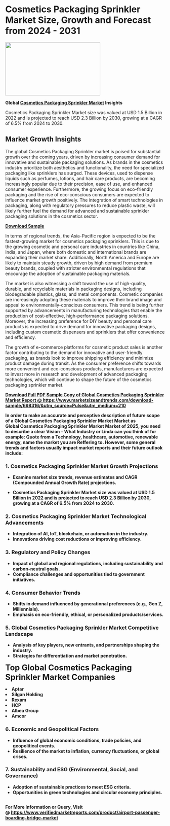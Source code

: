 <H1>Cosmetics Packaging Sprinkler Market Size, Growth and Forecast from 2024 - 2031</H1><img class="aligncenter size-medium wp-image-584254" src="https://thirdeyenews.in/wp-content/uploads/2024/09/Global-Market-Research-300x168.jpeg" alt="" width="300" height="168" /><p><strong>Global&nbsp;<a href="https://www.marketsizeandtrends.com/download-sample/698316/&amp;utm_source=Pulse&amp;utm_medium=210">Cosmetics Packaging Sprinkler Market</a> Insights</strong></p><p>Cosmetics Packaging Sprinkler Market size was valued at USD 1.5 Billion in 2022 and is projected to reach USD 2.3 Billion by 2030, growing at a CAGR of 6.5% from 2024 to 2030.</p><p><h2>Market Growth Insights</h2> <p>The global Cosmetics Packaging Sprinkler market is poised for substantial growth over the coming years, driven by increasing consumer demand for innovative and sustainable packaging solutions. As brands in the cosmetics industry prioritize both aesthetics and functionality, the need for specialized packaging like sprinklers has surged. These devices, used to dispense liquids such as perfumes, lotions, and hair care products, are becoming increasingly popular due to their precision, ease of use, and enhanced consumer experience. Furthermore, the growing focus on eco-friendly packaging and the rise of eco-conscious consumers are expected to influence market growth positively. The integration of smart technologies in packaging, along with regulatory pressures to reduce plastic waste, will likely further fuel the demand for advanced and sustainable sprinkler packaging solutions in the cosmetics sector.</p> <p><strong><a href="#">Download Sample</a></strong></p> <p>In terms of regional trends, the Asia-Pacific region is expected to be the fastest-growing market for cosmetics packaging sprinklers. This is due to the growing cosmetic and personal care industries in countries like China, India, and Japan, where both domestic and international brands are expanding their market share. Additionally, North America and Europe are likely to maintain steady growth, driven by high demand from premium beauty brands, coupled with stricter environmental regulations that encourage the adoption of sustainable packaging materials.</p> <p>The market is also witnessing a shift toward the use of high-quality, durable, and recyclable materials in packaging designs, including biodegradable plastics, glass, and metal components. Cosmetic companies are increasingly adopting these materials to improve their brand image and appeal to environmentally-conscious consumers. This trend is being further supported by advancements in manufacturing technologies that enable the production of cost-effective, high-performance packaging solutions. Moreover, the increasing preference for DIY beauty and personal care products is expected to drive demand for innovative packaging designs, including custom cosmetic dispensers and sprinklers that offer convenience and efficiency.</p> <p>The growth of e-commerce platforms for cosmetic product sales is another factor contributing to the demand for innovative and user-friendly packaging, as brands look to improve shipping efficiency and minimize product damage during transit. As the consumer preference shifts towards more convenient and eco-conscious products, manufacturers are expected to invest more in research and development of advanced packaging technologies, which will continue to shape the future of the cosmetics packaging sprinkler market.</p> <p><strong><a href="#"></p><p><span class=""><strong>Download Full PDF Sample Copy of Global Cosmetics Packaging Sprinkler Market Report</strong> @ <a href="https://www.marketsizeandtrends.com/download-sample/698316/&amp;utm_source=Pulse&amp;utm_medium=210" target="_blank">https://www.marketsizeandtrends.com/download-sample/698316/&amp;utm_source=Pulse&amp;utm_medium=210</a></span></p><p>In order to make an accurate and perceptive description of future scope of a Global&nbsp;Cosmetics Packaging Sprinkler Market Market as Global&nbsp;Cosmetics Packaging Sprinkler Market Market of 2025, you need to describe a clear Vision &ndash; What Industry or Linda can you think of for example: Quote from a Technology, healthcare, automotive, renewable energy, name the market you are Reffering to. However, some general trends and factors usually impact market reports and their future outlook include:</p><h3>1.&nbsp;<strong>Cosmetics Packaging Sprinkler Market Growth Projections</strong></h3><ul><li>Examine market size trends, revenue estimates and CAGR (Compounded Annual Growth Rate) projections.</li><li><p>Cosmetics Packaging Sprinkler Market size was valued at USD 1.5 Billion in 2022 and is projected to reach USD 2.3 Billion by 2030, growing at a CAGR of 6.5% from 2024 to 2030.</p></li></ul><h3>2.&nbsp;<strong>Cosmetics Packaging Sprinkler Market Technological Advancements</strong></h3><ul><li>Integration of AI, IoT, blockchain, or automation in the industry.</li><li>Innovations driving cost reductions or improving efficiency.</li></ul><h3>3.&nbsp;<strong>Regulatory and Policy Changes</strong></h3><ul><li>Impact of global and regional regulations, including sustainability and carbon-neutral goals.</li><li>Compliance challenges and opportunities tied to government initiatives.</li></ul><h3>4.&nbsp;<strong>Consumer Behavior Trends</strong></h3><ul><li>Shifts in demand influenced by generational preferences (e.g., Gen Z, Millennials).</li><li>Emphasis on eco-friendly, ethical, or personalized products/services.</li></ul><h3>5.&nbsp;<strong>Global Cosmetics Packaging Sprinkler Market Competitive Landscape</strong></h3><ul><li>Analysis of key players, new entrants, and partnerships shaping the industry.</li><li>Strategies for differentiation and market penetration.</li></ul><p data-pm-slice="1 1 []"><span style="color: inherit; font-family: inherit; font-size: 25px;">Top Global Cosmetics Packaging Sprinkler Market Companies</span></p><div class="" data-test-id=""><p><li>Aptar</li><li> Silgan Holding</li><li> Rexam</li><li> HCP</li><li> Albea Group</li><li> Amcor</li></p></div><h3>6.&nbsp;<strong>Economic and Geopolitical Factors</strong></h3><ul><li>Influence of global economic conditions, trade policies, and geopolitical events.</li><li>Resilience of the market to inflation, currency fluctuations, or global crises.</li></ul><h3>7.&nbsp;<strong>Sustainability and ESG (Environmental, Social, and Governance)</strong></h3><ul><li>Adoption of sustainable practices to meet ESG criteria.</li><li>Opportunities in green technologies and circular economy principles.</li></ul><h2><strong style="font-size: 14px;">For More Information or Query, Visit @&nbsp;</strong><a style="background-color: #ffffff; font-size: 14px;" href="https://www.marketsizeandtrends.com/report/cosmetics-packaging-sprinkler-market/" target="_blank">https://www.verifiedmarketreports.com/product/airport-passenger-boarding-bridge-market</a></h2>
